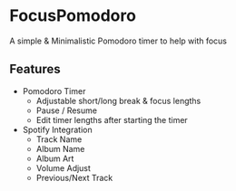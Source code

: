 # FocusPomodoro

A simple & Minimalistic Pomodoro timer to help with focus

## Features

- Pomodoro Timer
  - Adjustable short/long break & focus lengths
  - Pause / Resume
  - Edit timer lengths after starting the timer
- Spotify Integration
  - Track Name
  - Album Name
  - Album Art
  - Volume Adjust
  - Previous/Next Track
